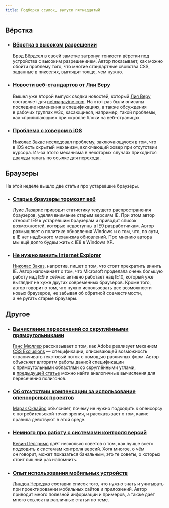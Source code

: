 ```yaml
---
title: Подборка ссылок, выпуск пятнадцатый
---
```


## Вёрстка

- ### [Вёрстка в высоком разрешении](http://bradbirdsall.com/mobile-web-in-high-resolution)
    [Брэд Бёрдсел](https://twitter.com/bradbirdsall) в своей заметке затронул тонкости вёрстки под устройства с высоким разрешениием. Автор показывает, как можно обойти проблему того, что многие стандартные свойства CSS, заданные в пикселях, выглядят толще, чем нужно.

- ### [Новости веб-стандартов от Лии Веру](http://www.netmagazine.com/features/hot-web-standards-june-2012)
    Вышел уже второй выпуск сводки новостей, который [Лия Веру](https://twitter.com/leaverou) составляет для [netmagazine.com](http://www.netmagazine.com/). На этот раз были описаны последние изменения в спецификациях, а также обсуждения в рабочих группах w3c, касающиеся, например, такой проблемы, как «прилипающие» при скролле блоки на веб-страницах.

- ### [Проблема с ховером в iOS](http://www.nczonline.net/blog/2012/07/05/ios-has-a-hover-problem/)
    [Николас Закас](https://twitter.com/slicknet) исследовал проблему, заключающуюся в том, что в iOS есть скрытый механизм, включающий ховер при отсутствии курсора. Из-за этого механизма в некоторых случаях приходится дважды тапать по ссылке для перехода.

## Браузеры

На этой неделе вышло две статьи про устаревшие браузеры.

- ### [Старые браузеры тормозят веб](http://www.smashingmagazine.com/2012/07/09/old-browsers-are-holding-back-the-web/)
    [Луис Лазарис](https://twitter.com/ImpressiveWebs) приводит статистику текущего распространения браузеров, уделяя внимание старым версиям IE. При этом автор относит IE9 к устаревшим браузерам и приводит список возможностей, которые недоступны в IE9 разработчикам. Автор размышляет о политике обновления Windows и о том, что, по сути, в IE нет надёжного механизма обновлений. Про мнению автора мы ещё долго будем жить с IE8 в Windows XP.

- ### [Не нужно винить Internet Explorer](http://www.nczonline.net/blog/2012/07/11/its-time-to-stop-blaming-internet-explorer/)
    [Николас Заказ](https://twitter.com/slicknet), напротив, пишет о том, что стоит прекратить винить IE. Автор напоминает о том, что Microsoft проделала очень большую работу над IE9 и сейчас активно работает над IE10, который уже выглядит не хуже других современных браузеров. Кроме того, автор говорит о том, что нужно использовать все возможности новых браузеров, не забывая об обратной совместимости, а не ругать старые браузеры.

## Другое

- ### [Вычисление пересечений со скруглёнными прямоугольниками](http://hansmuller-webkit.blogspot.com/2012/07/computing-horizonal-rounded-rectangle.html)
    [Ганс Мюллер](https://twitter.com/Hans_Muller_CA) рассказывает о том, как Adobe реализует механизм [CSS Exclusions](http://www.w3.org/TR/css3-exclusions/) — спецификации, описывающей возможность ограничивать текстовый поток с помощью различных форм. Автор объясняет алгоритм работы данной спецификации с прямоугольными областями со скруглёнными углами, в [предыдущей статье](http://hansmuller-webkit.blogspot.com/2012/06/horizontal-box-polygon-intersection-for.html) можно найти аналогичные вычисления для пересечения полигонов.

- ### [Об отсутствии компенсации за использование опенсорсных проектов](http://blog.nodejitsu.com/getting-refunds-on-open-source-projects)
    [Марак Сквайрс](https://twitter.com/marak) объясняет, почему не нужно подходить к опенсорсу с потребительской точки зрения, и рассказывает о том, какие правила действуют в этой среде.

- ### [Немного про работу с системами контроля версий](http://kevinpelgrims.com/blog/2012/07/05/version-control-best-practices)
    [Кевин Пелгримс](https://twitter.com/kevinpelgrims) даёт несколько советов о том, как лучше всего подходить к системам контроля версий. Хотя многое, о чём он говорит, может показаться банальным, это те советы, о которых стоит лишний раз напомнить.

- ### [Опыт использования мобильных устройств](http://mobile.smashingmagazine.com/2012/07/12/elements-mobile-user-experience/)
    [Линдон Череджо](https://twitter.com/lycerejo) составил список того, что нужно знать и учитывать при проектировании мобильных сайтов и приложений. Автор приводит много полезной информации и примеров, а также даёт много ссылок на различные статьи по теме.